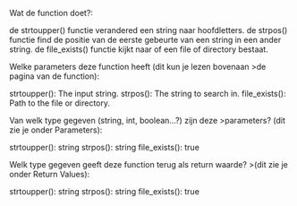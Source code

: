 
Wat de function doet?:

de strtoupper() functie verandered een string naar hoofdletters.
de strpos() functie find de positie van de eerste gebeurte van een string in een ander string.
de file_exists() functie kijkt naar of een file of directory bestaat.



Welke parameters deze function heeft (dit kun je lezen bovenaan >de pagina van de function):

strtoupper(): The input string.
strpos(): The string to search in.
file_exists(): Path to the file or directory.



Van welk type gegeven (string, int, boolean...?) zijn deze >parameters? (dit zie je onder Parameters):

strtoupper(): string
strpos(): string
file_exists(): true



Welk type gegeven geeft deze function terug als return waarde? >(dit zie je onder Return Values):

strtoupper(): string
strpos(): string
file_exists(): true